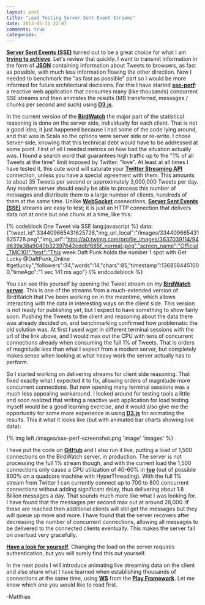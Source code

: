 ```yaml
---
layout: post
title: "Load Testing Server Sent Event Streams"
date: 2013-05-11 22:07
comments: true
categories: 
---
```

**[Server Sent Events (SSE)](http://dev.w3.org/html5/eventsource/)** turned out to be a great choice for what I am **[trying to achieve](http://matthiasnehlsen.com/blog/2013/05/01/server-sent-events-vs-websockets/)**. Let's review that quickly. I want to transmit information in the form of **[JSON](http://tools.ietf.org/html/rfc4627)** containing information about Tweets to browsers, as fast as possible, with much less information flowing the other direction. Now I needed to benchmark the "as fast as possible" part so I would be more informed for future architectural decisions. For this I have started **[sse-perf](https://github.com/matthiasn/sse-perf)**: a reactive web application that consumes many (like thousands) concurrent SSE streams and then animates the results (MB transferred, messages / chunks per second and such) using **[D3.js](http://d3js.org)**.

<!-- more -->

In the current version of the **[BirdWatch](https://github.com/matthiasn/BirdWatch)** the major part of the statistical reasoning is done on the server side, individually for each client. That is not a good idea, it just happened because I had some of the code lying around, and that was in Scala so the options were server side or re-write. I chose server-side, knowing that this technical debt would have to be addressed at some point. First of all I needed metrics on how bad the situation actually was. I found a search word that guarantees high traffic up to the "1% of all Tweets at the time" limit imposed by Twitter: "love". At least at all times I have tested it, this cute word will saturate your **[Twitter Streaming API](https://dev.twitter.com/docs/streaming-apis)** connection, unless you have a special agreement with them. This amounts to about 35 Tweets per second or approximately 3,000,000 Tweets per day. Any modern server should easily be able to process this number of messages and distribute them to a large number of clients, hundreds of them at the same time. Unlike **[WebSocket](http://tools.ietf.org/html/rfc6455)** connections, **[Server Sent Events (SSE)](http://dev.w3.org/html5/eventsource/)** streams are easy to test; it is just an HTTP connection that delivers data not at once but one chunk at a time, like this:

{% codeblock One Tweet via SSE lang:javascript %}
data: {"tweet_id":334409665431625728,"img_url_local":"/images/334409665431625728.png","img_url":"http://a0.twimg.com/profile_images/3637039114/94d639a38a9040b32397642cddbf685f_normal.jpeg","screen_name":"Official_TMC101","text":"This week Daft Punk holds the number 1 spot with Get Lucky @DaftPunk_Online #getlucky","followers":34,"words":14,"chars":85,"timestamp":1368564451000,"timeAgo":"1 sec 141 ms ago"}
{% endcodeblock %}

You can see this yourself by opening the Tweet stream on my **[BirdWatch server](http://birdwatch.matthiasnehlsen.com/tweetFeedCF)**. This is one of the streams from a much-extended version of BirdWatch that I've been working on in the meantime, which allows interacting with the data in interesting ways on the client side. This version is not ready for publishing yet, but I expect to have something to show fairly soon. Pushing the Tweets to the client and reasoning about the data there was already decided on, and benchmarking confirmed how problematic the old solution was. At first I used wget in different terminal sessions with the url of the link above, and I would max out the CPU with tens of concurrent connections already when consuming the full 1% of Tweets. That is orders of magnitude less than what I expect from a modern server, but completely makes sense when looking at what heavy work the server actually has to perform. 

So I started working on delivering streams for client side reasoning. That fixed exactly what I expected it to fix, allowing orders of magnitude more concurrent connections. But now opening many terminal sessions was a much less appealing workaround. I looked around for testing tools a little and soon realized that writing a reactive web application for load testing myself would be a good learning exercise, and it would also give me the opportunity for some more experience in using **[D3.js](http://d3js.org)** for animating the results. This it what it looks like (but with animated bar charts showing live data):

{% img left /images/sse-perf-screenshot.png 'image' 'images' %}

I have put the code on **[GitHub](https://github.com/matthiasn/sse-perf)** and I also run it live, putting a load of 1,500 connections on the BirdWatch server, in production. The server is not processing the full 1% stream though, and with the current load the 1,500 connections only cause a CPU utilization of 40-60% in **[top](https://developer.apple.com/library/mac/documentation/Darwin/Reference/ManPages/man1/top.1.html)** (out of possible 800% on a quadcore machine with HyperThreading). With the full 1% stream from Twitter I can currently connect up to 700 to 800 concurrent connections without adding significant delay, thus delivering about 1.8 Billion messages a day. That sounds much more like what I was looking for. I have found that the messages per second max out at around 28,000. If these are reached then additional clients will still get the messages but they will queue up more and more. I have found that the server recovers after decreasing the number of concurrent connections, allowing all messages to be delivered to the connected clients eventually. This makes the server fail on overload very gracefully.

**[Have a look for yourself](http://birdwatch.matthiasnehlsen.com:9001)**. Changing the load on the server requires authentication, but you will surely find this out yourself. 

In the next posts I will introduce animating live streaming data on the client and also share what I have learned when establishing thousands of connections at the same time, using **[WS](http://www.playframework.com/documentation/api/2.1.1/scala/index.html#play.api.libs.ws.WS$)** from the **[Play Framework](http://www.playframework.com)**. Let me know which one you would like to read first.

-Matthias